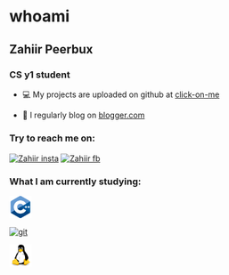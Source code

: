 # whoami
## Zahiir Peerbux
### CS y1 student

- :computer: My projects are uploaded on github at [click-on-me](https://github.com/Peerbux-Muhammud-Zahiir/Peerbux-Muhammud-Zahiir/)

- :open_hands: I regularly blog on [blogger.com](https://www.blogger.com/profile/17690102153672011029)

<h3 align="left">Try to reach me on:</h3>
<p align="left">
<a href="https://www.instagram.com/m3455m4m3/" target="_blank"><img align="center" src="https://raw.githubusercontent.com/rahuldkjain/github-profile-readme-generator/master/src/images/icons/Social/instagram.svg" alt="Zahiir insta" height="40"/></a>
<a href="https://www.facebook.com/mnhjsnssm" target="_blank"><img align="center" src="https://raw.githubusercontent.com/rahuldkjain/github-profile-readme-generator/master/src/images/icons/Social/facebook.svg" alt="Zahiir fb" height="40"/></a>
</p>
</hr>
<h3 align="left">What I am currently studying:</h3>
<p align="left">

 <a href="https://www.w3schools.com/cpp/" target="_blank" rel="noreferrer"> <img align="center" img src="https://raw.githubusercontent.com/devicons/devicon/master/icons/cplusplus/cplusplus-original.svg" alt="cplusplus" height="40"/> </a> 
  
  <a href="https://git-scm.com/" target="_blank" rel="noreferrer"> <img align="center" img src="https://www.vectorlogo.zone/logos/git-scm/git-scm-icon.svg" alt="git" height="20"/> </a> 

  <a href="https://www.linux.org/" target="_blank" rel="noreferrer"> <img align="center" img src="https://raw.githubusercontent.com/devicons/devicon/master/icons/linux/linux-original.svg" alt="linux" height="40"/> </a> 

  </p>
